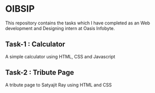 # OIBSIP
This repository contains the tasks which I have completed as an Web development and Designing intern at Oasis Infobyte.

## Task-1 : Calculator
A simple calculator using HTML, CSS and Javascript

## Task-2 : Tribute Page 
A tribute page to Satyajit Ray using HTML and CSS
